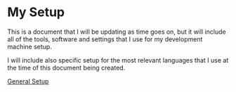 # My Setup

This is a document that I will be updating as time goes on, but it will include all of the tools, software and settings that I use for my development machine setup.

I will include also specific setup for the most relevant languages that I use at the time of this document being created.

[General Setup](https://github.com/richcfml/mysetup/blob/master/general_setup.md)
